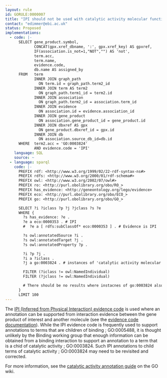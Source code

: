 ```yaml
---
layout: rule
id: GORULE:0000007
title: "IPI should not be used with catalytic activity molecular function terms"
contact: "edimmer@ebi.ac.uk"
status: Proposed
implementations:
  - code: |-
      SELECT gene_product.symbol,
             CONCAT(gpx.xref_dbname, ':', gpx.xref_key) AS gpxref,
             IF(association.is_not=1,"NOT","") AS 'not',
             term.acc,
             term.name,
             evidence.code,
             db.name AS assigned_by
      FROM   term
             INNER JOIN graph_path
               ON term.id = graph_path.term2_id
             INNER JOIN term AS term2
               ON graph_path.term1_id = term2.id
             INNER JOIN association
               ON graph_path.term2_id = association.term_id
             INNER JOIN evidence
               ON association.id = evidence.association_id
             INNER JOIN gene_product
               ON association.gene_product_id = gene_product.id
             INNER JOIN dbxref AS gpx
               ON gene_product.dbxref_id = gpx.id
             INNER JOIN db
               ON association.source_db_id=db.id
      WHERE  term2.acc = 'GO:0003824'
             AND evidence.code = 'IPI'
    language: SQL
    source: ~
  - language: sparql
    code: |-
      PREFIX rdf: <http://www.w3.org/1999/02/22-rdf-syntax-ns#>
      PREFIX rdfs: <http://www.w3.org/2000/01/rdf-schema#>
      PREFIX owl: <http://www.w3.org/2002/07/owl#>
      PREFIX ro: <http://purl.obolibrary.org/obo/RO_>
      PREFIX has_evidence: <http://geneontology.org/lego/evidence>
      PREFIX eco: <http://purl.obolibrary.org/obo/ECO_>
      PREFIX go: <http://purl.obolibrary.org/obo/GO_>

      SELECT ?i ?iclass ?p ?j ?jclass ?s ?e
      WHERE {
        ?s has_evidence: ?e .
        ?e a eco:0000353 . # IPI
        #  ?e a [ rdfs:subClassOf* eco:0000353 ] . # Evidence is IPI

        ?s owl:annotatedSource ?i .
        ?s owl:annotatedTarget ?j .
        ?s owl:annotatedProperty ?p .

        ?i ?p ?j .
        ?i a ?iclass .
        ?j a go:0003824 . # instances of 'catalytic activity molecular function'

        FILTER (?iclass != owl:NamedIndividual)
        FILTER (?jclass != owl:NamedIndividual)

        # There should be no results where instacnes of go:0003824 also have evidences of IPI
      }
      LIMIT 100
---
```

The [IPI (Inferred from Physical Interaction) evidence
code](http://www.geneontology.org/GO.evidence.shtml#ipi) is used where
an annotation can be supported from interaction evidence between the
gene product of interest and another molecule (see the [evidence code
documentation](http://www.geneontology.org/GO.evidence.shtml#ipi)).
While the IPI evidence code is frequently used to support annotations to
terms that are children of binding ; GO:0005488, it is thought unlikely
by the Binding working group that enough information can be obtained
from a binding interaction to support an annotation to a term that is a
chid of catalytic activity ; GO:0003824. Such IPI annotations to child
terms of catalytic activity ; GO:0003824 may need to be revisited and
corrected.

For more information, see the [catalytic activity annotation
guide](http://wiki.geneontology.org/index.php/Annotations_to_Catalytic_activity_with_IPI)
on the GO wiki.
